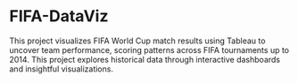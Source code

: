 # FIFA-DataViz
This project visualizes FIFA World Cup match results using Tableau to uncover team performance, scoring patterns across FIFA tournaments up to 2014.  This project explores historical data through interactive dashboards and insightful visualizations.
